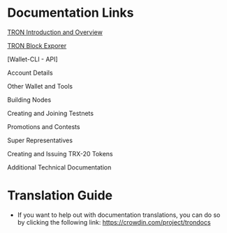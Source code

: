 # Documentation Links

[TRON Introduction and Overview](https://github.com/Pythagoras51213/Documentation/blob/master/English_Documentation/TRON_Introduction)


[TRON Block Exporer](https://github.com/Pythagoras51213/Documentation/tree/master/English_Documentation/TRON_Blockchain_Explorer)

[Wallet-CLI - API]

Account Details

Other Wallet and Tools

Building Nodes

Creating and Joining Testnets

Promotions and Contests

Super Representatives

Creating and Issuing TRX-20 Tokens

Additional Technical Documentation

# Translation Guide

+ If you want to help out with documentation translations, you can do so by clicking the following link: https://crowdin.com/project/trondocs
